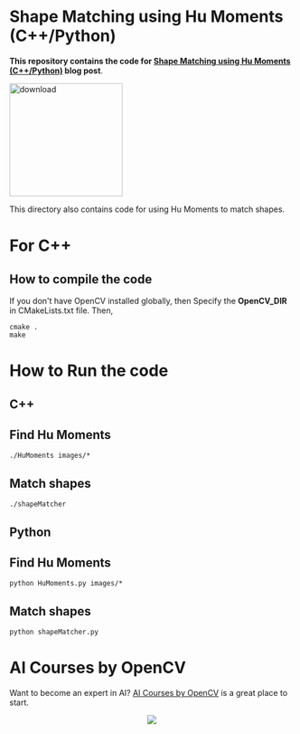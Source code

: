 # Shape Matching using Hu Moments (C++/Python)

**This repository contains the code for [Shape Matching using Hu Moments (C++/Python)](https://learnopencv.com/shape-matching-using-hu-moments-c-python/) blog post**.

[<img src="https://learnopencv.com/wp-content/uploads/2022/07/download-button-e1657285155454.png" alt="download" width="200">](https://www.dropbox.com/sh/b6idgsj9uu078il/AAB-sNX6J0MBf0Wwizjo17VPa?dl=1)

This directory also contains code for using Hu Moments to match shapes.

# For C++

## How to compile the code
If you don't have OpenCV installed globally, then Specify the **OpenCV_DIR** in CMakeLists.txt file. Then,

```
cmake .
make
```
# How to Run the code

## C++ ##
## Find Hu Moments
```
./HuMoments images/*
```

## Match shapes
```
./shapeMatcher
```


## Python ##
## Find Hu Moments
```
python HuMoments.py images/*
```

## Match shapes
```
python shapeMatcher.py
```


# AI Courses by OpenCV

Want to become an expert in AI? [AI Courses by OpenCV](https://opencv.org/courses/) is a great place to start. 

<a href="https://opencv.org/courses/">
<p align="center"> 
<img src="https://www.learnopencv.com/wp-content/uploads/2020/04/AI-Courses-By-OpenCV-Github.png">
</p>
</a>
